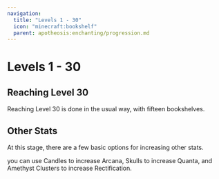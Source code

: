 ```yaml
---
navigation:
  title: "Levels 1 - 30"
  icon: "minecraft:bookshelf"
  parent: apotheosis:enchanting/progression.md
---
```


# Levels 1 - 30

## Reaching Level 30

Reaching Level 30 is done in the usual way, with fifteen bookshelves.

<Recipe id="minecraft:bookshelf" />

## Other Stats

<ItemImage id="minecraft:skeleton_skull" />

At this stage, there are a few basic options for increasing other stats.

you can use Candles to increase <Color hex="#A800A8">Arcana</Color>, Skulls to increase <Color hex="#FC5454">Quanta</Color>, and Amethyst Clusters to increase <Color hex="#CCCC33">Rectification</Color>.

